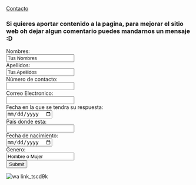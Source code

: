 [Contacto](Contacto.md)

### Si quieres aportar contenido a la pagina, para mejorar el sitio web oh dejar algun comentario puedes mandarnos un mensaje :D
<form action="https://formspree.io/f/mlezlqyy">
  
  <label for="name">Nombres:</label><br>
  <input type="text" id="lname" name="name" value= "Tus Nombres"><br>
  <label for="lname">Apellidos:</label><br>
  <input type="text" id="lname" name="lname" value= "Tus Apellidos"><br>
   <label for="name">Número de contacto:</label><br>
  <input type="text" id="lname" name="correo" value= ""><br>
   <label for="name">Correo Electronico:</label><br>
  <input type="text" id="lname" name="Fecha de respuesta" value= ""><br>
   <label for="name">Fecha en la que se tendra su respuesta:</label><br>
  <input type="date" id="lname" name="País" value= "20/03/2022"><br>
   <label for="name">País donde esta:</label><br>
  <input type="text" id="lname" name="Fecha" value= ""><br>
  <label for="name">Fecha de nacimiento:</label><br>
  <input type="date" id="lname" name="Genero" value= ""><br>
  <label for="name">Genero:</label><br>
  <input type="text" id="lname" name="lname" value= "Hombre o Mujer"><br>
  <input type="submit" value="Submit">
</form>

![wa link_tscd9k](https://user-images.githubusercontent.com/99769696/158486301-e2e3e7ee-bbc7-4562-a087-2be74772e2c6.png)



